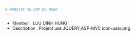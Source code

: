 ```yaml
---
# WEBSITE XE DAP BY HUNG
---
```

* Member : LUU DINH HUNG
* Description : Project use JQUERY,ASP-MVC 
icon-user.png
